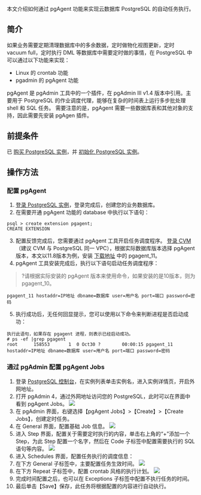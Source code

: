 本文介绍如何通过 pgAgent 功能来实现云数据库 PostgreSQL 的自动任务执行。

## 简介
如果业务需要定期清理数据库中的多余数据，定时做物化视图更新，定时 vacuum full，定时执行 DML 等数据库中需要定时做的事情，在 PostgreSQL 中可以通过以下功能来实现：
- Linux 的 crontab 功能
- pgadmin 的 pgAgent 功能

pgAgent 是 pgAdmin 工具中的一个插件，在 pgAdmin III v1.4 版本中引用。主要用于 PostgreSQL 的作业调度代理，能够在复杂的时间表上运行多步批处理 shell 和 SQL 任务。 
需要注意的是，pgAgent 需要一些数据库表和其他对象的支持，因此需要先安装 pgAgen 插件。

## 前提条件
已 [购买 PostgreSQL 实例](https://buy.cloud.tencent.com/pgsql)，并 [初始化 PostgreSQL 实例](https://cloud.tencent.com/document/product/409/40426)。

## 操作方法
### 配置 pgAgent 
1. [登录 PostgreSQL 实例](https://cloud.tencent.com/document/product/409/40429)，登录完成后，创建您的业务数据库。
2. 在需要开通 pgAgent 功能的 database 中执行以下语句：
```
psql > create extension pgagent;
CREATE EXTENSION
```
3. 配置反馈完成后，您需要通过 pgAgent 工具开启任务调度程序。
[登录 CVM](https://cloud.tencent.com/document/product/213/2936)（建议 CVM 与 PostgreSQL 同一 VPC），根据实际数据库版本选择 pgAgent 版本，本文以11.8版本为例，安装 [下载地址](https://download.postgresql.org/pub/repos/yum/11/redhat/rhel-8.0-x86_64/) 中的 pgagent_11。
4. pgAgent 工具安装完成后，执行以下语句启动任务调度程序：
>?请根据实际安装的 pgAgent 版本来使用命令，如果安装的是10版本，则为pgagent_10。
>
```
pgagent_11 hostaddr=IP地址 dbname=数据库 user=用户名 port=端口 password=密码
```
5. 执行成功后，无任何回显提示，您可以使用以下命令来判断进程是否启动成功：
```
执行此语句，如果存在 pgagent 进程，则表示已经启动成功。
# ps -ef |grep pgagent
root      158553       1  0 Oct30 ?        00:00:15 pgagent_11 hostaddr=IP地址 dbname=数据库 user=用户名 port=端口 password=密码
```

### 通过 pgAdmin 配置 pgAgent Jobs
1. 登录 [PostgreSQL 控制台](https://console.cloud.tencent.com/postgres)，在实例列表单击实例名，进入实例详情页，开启外网地址。
2. 打开 pgAdmin 4，通过外网地址访问您的 PostgreSQL，此时可以在界面中看到 pgAgent Jobs。
![](https://main.qcloudimg.com/raw/9c12d37faee93b1db78c07e5aefaed58.png)
3. 在 pgAdmin 界面，右键选择【pgAgent Jobs】>【Create】>【Create Jobs】，创建定时任务。
4. 在 General 界面，配置基础 Job 信息。
![](https://main.qcloudimg.com/raw/5f6d1e2ac7fd354fb55e78652a5d6c67.png)
5. 进入 Step 界面，配置关于需要定时执行的内容，单击右上角的“+”添加一个 Step，为此 Step 配置一个名字，然后在 Code 子标签中配置需要执行的 SQL 语句等内容。
![](https://main.qcloudimg.com/raw/63e2391908ba7e2be23716659442c97c.png)
6. 进入 Schedules 界面，配置任务执行的调度信息：
 1. 在下方 General 子标签中，主要配置任务生效时间。
![](https://main.qcloudimg.com/raw/b952b05c3d757036cd82f1d7527fa4be.png)
 2. 在下方 Repeat 子标签中，配置 crontab 风格的执行计划。
![](https://main.qcloudimg.com/raw/ff1346df822c218fc0fd9fc6d8ece5f6.png)
 3. 完成时间配置之后，也可以在 Exceptions 子标签中配置不执行任务的时间。
7. 最后单击【Save】保存，此任务将根据配置的内容进行自动执行。
